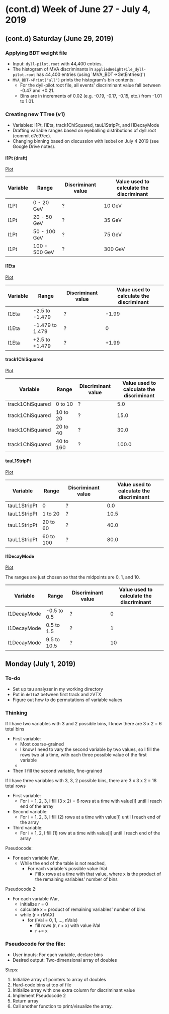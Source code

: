 # (cont.d) Week of June 27 - July 4, 2019

## (cont.d) Saturday (June 29, 2019)

### Applying BDT weight file
- Input: `dyll-pilot.root` with 44,400 entries.
- The histogram of MVA discriminants in `appliedWeightFile_dyll-pilot.root` has 44,400 entries (using `MVA_BDT->GetEntries()')
- `MVA_BDT->Print("all")` prints the histogram's bin contents:
  * For the dyll-pilot.root file, all events' discriminant value fall between -0.47 and +0.21.
  * Bins are in increments of 0.02 (e.g. -0.19, -0.17, -0.15, etc.) from -1.01 to 1.01.

### Creating new TTree (v1)

- Variables: l1Pt, l1Eta, track1ChiSquared, tauL1StripPt, and l1DecayMode
- Drafting variable ranges based on eyeballing distributions of dyll.root (commit d7c97ec).
- Changing binning based on discussion with Isobel on July 4 2019 (see Google Drive notes).

#### l1Pt (draft)

[Plot](https://github.com/skkwan/phase2L1BTagAnalyzer/blob/devel/tau_exercise/plot_tau_features/validationPlots/dyll_root/dyll_l1Pt.png)

| Variable | Range         | Discriminant value | Value used to calculate the discriminant |
|----------|---------------|--------------------|------------------------------------------|
| l1Pt     | 0 - 20 GeV    | ?                  | 10 GeV                                   |
| l1Pt     | 20 - 50 GeV   | ?                  | 35 GeV                                   |
| l1Pt     | 50 - 100 GeV  | ?                  | 75 GeV                                   |
| l1Pt     | 100 - 500 GeV | ?                  | 300 GeV                                  |

#### l1Eta

[Plot](https://github.com/skkwan/phase2L1BTagAnalyzer/blob/devel/tau_exercise/plot_tau_features/validationPlots/dyll_root/dyll_l1Eta.png)

| Variable | Range             | Discriminant value | Value used to calculate the discriminant |
|----------|-------------------|--------------------|------------------------------------------|
| l1Eta    | -2.5 to -1.479    | ?                  | -1.99                                    |
| l1Eta    | -1.479 to 1.479   | ?                  | 0                                        |
| l1Eta    | +2.5 to +1.479    | ?                  | +1.99                                    |


#### track1ChiSquared

[Plot](https://github.com/skkwan/phase2L1BTagAnalyzer/blob/devel/tau_exercise/plot_tau_features/validationPlots/dyll_root/dyll_track1ChiSquared.png)

| Variable         | Range      | Discriminant value | Value used to calculate the discriminant |
|------------------|------------|--------------------|------------------------------------------|
| track1ChiSquared | 0 to 10    | ?                  | 5.0                                      |
| track1ChiSquared | 10 to 20   | ?                  | 15.0                                     |
| track1ChiSquared | 20 to 40   | ?                  | 30.0                                     |
| track1ChiSquared | 40 to 160  | ?                  | 100.0                                    |

#### tauL1StripPt

[Plot](https://github.com/skkwan/phase2L1BTagAnalyzer/blob/devel/tau_exercise/plot_tau_features/validationPlots/dyll_root/dyll_tauL1StripPt.png)

| Variable     | Range     | Discriminant value | Value used to calculate the discriminant |
|--------------|-----------|--------------------|------------------------------------------|
| tauL1StripPt | 0         | ?                  | 0.0                                      |
| tauL1StripPt | 1 to 20   | ?                  | 10.5                                     |
| tauL1StripPt | 20 to 60  | ?                  | 40.0                                     |
| tauL1StripPt | 60 to 100 | ?                  | 80.0                                     |

#### l1DecayMode

[Plot](https://github.com/skkwan/phase2L1BTagAnalyzer/blob/devel/tau_exercise/plot_tau_features/validationPlots/dyll_root/dyll_l1DM.png)

The ranges are just chosen so that the midpoints are 0, 1, and 10.

| Variable    | Range       | Discriminant value | Value used to calculate the discriminant |
|-------------|-------------|--------------------|------------------------------------------|
| l1DecayMode | -0.5 to 0.5 | ?                  | 0                                        |
| l1DecayMode | 0.5 to 1.5  | ?                  | 1                                        |
| l1DecayMode | 9.5 to 10.5 | ?                  | 10                                       |


## Monday (July 1, 2019)

### To-do
* Set up tau analyzer in my working directory
* Put in `deltaZ` between first track and zVTX
* Figure out how to do permutations of variable values

### Thinking
If I have two variables with 3 and 2 possible bins, I know there are 3 x 2 = 6 total bins
- First variable:
  * Most coarse-grained
  * I know I need to vary the second variable by two values, so I fill the rows two at a time, with each three possible value of the first variable
  * 
- Then I fill the second variable, fine-grained

If I have three variables with 3, 3, 2 possible bins, there are 3 x 3 x 2 = 18 total rows
- First variable:
  * For i = 1, 2, 3, I fill (3 x 2) = 6 rows at a time with value[i]
    until I reach end of the array
- Second variable:
  * For i = 1, 2, 3, I fill (2) rows at a time with value[i]
    until I reach end of the array
- Third variable:
  * For i = 1, 2, I fill (1) row at a time with value[i]
    until I reach end of the array

Pseudocode:
- For each variable iVar,
  - While the end of the table is not reached,
    - For each variable's possible value iVal
      - Fill x rows at a time with that value, where x is
        the product of the remaining variables' number of
        bins
    
Pseudocode 2:
- For each variable iVar,
  - initialize r = 0
  - calculate x = product of remaining variables' 
                  number of bins
  - while (r < rMAX)
    - for (iVal = 0, 1, ..., nVals)
      	 - fill rows (r, r + x) with value iVal
         - r += x

### Pseudocode for the file:
- User inputs: For each variable, declare bins
- Desired output: Two-dimensional array of doubles
  
Steps:
1. Initialize array of pointers to array of doubles
1. Hard-code bins at top of file
1. Initialize array with one extra column for discriminant value
1. Implement Pseudocode 2
1. Return array
1. Call another function to print/visualize the array.



	